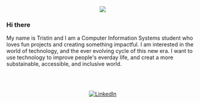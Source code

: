 <p align="center">
  <img src="https://github.com/TristinLongstreath/profile-readme/blob/main/banner.png">
</p>

### Hi there 

My name is Tristin and I am a Computer Information Systems student who loves fun projects and creating something impactful. I am interested in the world of technology, and the ever evolving cycle of this new era. I want to use technology to improve people's everday life, and creat a more substainable, accessible, and inclusive world. 

<br><br>
<p align="center">
  <a href="" target="_blank"><img src="" alt="LinkedIn"></a>
</p>
